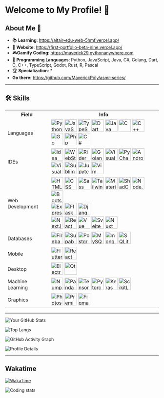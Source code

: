 # Welcome to My Profile! 👋


## About Me 🌟

- 📚 **Learning**: https://altair-edu-web-5hmf.vercel.app/
- 🔮 **Website**: https://first-portfolio-beta-nine.vercel.app/
- 🎮**Gamify Coding**: https://maverick29.pythonanywhere.com
- 🧠 **Programming Languages**: Python, JavaScript, Java, C#, Golang, Dart, C, C++, TypeScript, Godot, Rust, R, Pascal
- 🏆 **Specialization**: \*
- **Go there:** https://github.com/MaverickPoly/asmr-series/

---

## 🛠️ Skills

<div>
    <table>
        <tr>
            <th>Field</th>
            <th>Info</th>
        </tr>
        <tr>
            <td>Languages</td>
            <td>
                <img width="40" src="https://skillicons.dev/icons?i=python" alt="Python" title="Python"/>
                <img width="40" src="https://skillicons.dev/icons?i=javascript" alt="JavaScript" title="JavaScript"/>
                <img width="40" src="https://skillicons.dev/icons?i=typescript" alt="TypeScript" title="TypeScript"/>
                <img width="40" src="https://skillicons.dev/icons?i=dart" alt="Dart" title="Dart"/>
                <img width="40" src="https://skillicons.dev/icons?i=java" alt="Java" title="Java"/>
                <img width="40" src="https://skillicons.dev/icons?i=c" alt="C" title="C"/>
                <img width="40" src="https://skillicons.dev/icons?i=cpp" alt="C++" title="C++"/>
                <img width="40" src="https://skillicons.dev/icons?i=go" alt="Go" title="Go"/>
                <img width="40" src="https://skillicons.dev/icons?i=php" alt="Php" title="Php"/>
                <img width="40" src="https://skillicons.dev/icons?i=cs" alt="C#" title="C#"/>
            </td>
        </tr>
        <tr>
            <td>IDEs</td>
            <td>
                <img width="40" src="https://skillicons.dev/icons?i=idea" alt="Idea" title="Idea"/>
                <img width="40" src="https://skillicons.dev/icons?i=webstorm" alt="WebStorm" title="WebStorm"/>
                <img width="40" src="https://skillicons.dev/icons?i=rider" alt="Rider" title="Rider"/>
                <img width="40" src="https://iconic-api.onrender.com/dark/goland" alt="Goland" title="Goland"/>
                <img width="40" src="https://skillicons.dev/icons?i=visualstudio" alt="Visual Studio" title="Visual Studio"/>
                <img width="40" src="https://skillicons.dev/icons?i=pycharm" alt="PyCharm" title="PyCharm"/>
                <img width="40" src="https://skillicons.dev/icons?i=androidstudio" alt="Android Studio" title="Android Studio"/>
                <img width="40" src="https://skillicons.dev/icons?i=vscode" alt="Visual Studio Code" title="Visual Studio Code"/>
                <img width="40" src="https://skillicons.dev/icons?i=sublime" alt="Sublime Text" title="Sublime Text"/>
                <img width="40" src="https://iconic-api.onrender.com/dark/jupyter" alt="Jupyter Notebook" title="Jupyter Notebook"/>
                <img width="40" src="https://skillicons.dev/icons?i=vim" alt="Vim" title="Vim"/>
            </td>
        </tr>
        <tr>
            <td>Web Development</td>
            <td>
                <img width="40" src="https://user-images.githubusercontent.com/25181517/192158954-f88b5814-d510-4564-b285-dff7d6400dad.png" alt="HTML" title="HTML"/>
                <img width="40" src="https://user-images.githubusercontent.com/25181517/183898674-75a4a1b1-f960-4ea9-abcb-637170a00a75.png" alt="CSS" title="CSS"/>
                <img width="40" src="https://user-images.githubusercontent.com/25181517/192158956-48192682-23d5-4bfc-9dfb-6511ade346bc.png" alt="Sass" title="Sass"/>
                <img width="40" src="https://user-images.githubusercontent.com/25181517/202896760-337261ed-ee92-4979-84c4-d4b829c7355d.png" alt="Tailwind CSS" title="Tailwind CSS"/>
                <img width="40" src="https://user-images.githubusercontent.com/25181517/189716630-fe6c084c-6c66-43af-aa49-64c8aea4a5c2.png" alt="Material UI" title="Material UI"/>
                <img width="40" src="https://github.com/user-attachments/assets/e4bd419a-2a4a-459a-ba9a-d3324e693c4d" alt="ShadCn UI" title="ShadCn UI"/>
                <img width="40" src="https://user-images.githubusercontent.com/25181517/183568594-85e280a7-0d7e-4d1a-9028-c8c2209e073c.png" alt="Node.js" title="Node.js"/>
                <img width="40" src="https://user-images.githubusercontent.com/25181517/183898054-b3d693d4-dafb-4808-a509-bab54cf5de34.png" alt="Bootstrap" title="Bootstrap"/><br/>
                <img width="40" src="https://user-images.githubusercontent.com/25181517/183859966-a3462d8d-1bc7-4880-b353-e2cbed900ed6.png" alt="Express" title="Express"/>
                <img width="40" src="https://user-images.githubusercontent.com/25181517/183423775-2276e25d-d43d-4e58-890b-edbc88e915f7.png" alt="Flask" title="Flask"/>
                <img width="40" src="https://github.com/marwin1991/profile-technology-icons/assets/62091613/9bf5650b-e534-4eae-8a26-8379d076f3b4" alt="Django" title="Django"/><br/>
                <img width="40" src="https://github.com/marwin1991/profile-technology-icons/assets/136815194/5f8c622c-c217-4649-b0a9-7e0ee24bd704" alt="Next.js" title="Next.js"/>
                <img width="40" src="https://skillicons.dev/icons?i=react" alt="React" title="React"/>
                <img width="40" src="https://skillicons.dev/icons?i=vue" alt="Vue" title="Vue"/>
                <img width="40" src="https://skillicons.dev/icons?i=svelte" alt="Svelte" title="Svelte"/>
                <img width="40" src="https://skillicons.dev/icons?i=nuxt" alt="Nuxt" title="Nuxt"/>
            </td>
        </tr>
        <tr>
            <td>Databases</td>
            <td>
                <img width="40" src="https://user-images.githubusercontent.com/25181517/189716855-2c69ca7a-5149-4647-936d-780610911353.png" alt="Firebase" title="Firebase"/>
                <img width="40" src="https://github.com/user-attachments/assets/e40fc76b-c8d8-47c3-bb53-c7795abaf596" alt="Supabase" title="Supabase"/>
                <img width="40" src="https://user-images.githubusercontent.com/25181517/117208740-bfb78400-adf5-11eb-97bb-09072b6bedfc.png" alt="PostgreSQL" title="PostgreSQL"/>
                <img width="40" src="https://user-images.githubusercontent.com/25181517/183896128-ec99105a-ec1a-4d85-b08b-1aa1620b2046.png" alt="MySQL" title="MySQL"/>
                <img width="40" src="https://user-images.githubusercontent.com/25181517/182884177-d48a8579-2cd0-447a-b9a6-ffc7cb02560e.png" alt="mongoDB" title="mongoDB"/>
                <img width="40" src="https://github.com/marwin1991/profile-technology-icons/assets/136815194/82df4543-236b-4e45-9604-5434e3faab17" alt="SQLite" title="SQLite"/>
            </td>
        </tr>
        <tr>
            <td>Mobile</td>
            <td>
                <img width="40" src="https://skillicons.dev/icons?i=flutter" alt="Flutter" title="Flutter"/>
                <img width="40" src="https://skillicons.dev/icons?i=react" alt="React Native" title="React Native"/>
            </td>
        </tr>
        <tr>
            <td>Desktop</td>
            <td>
                <img width="40" src="https://skillicons.dev/icons?i=electron" alt="Electron" title="Electron"/>
                <img width="40" src="https://skillicons.dev/icons?i=qt" alt="Qt" title="Qt"/>
            </td>
        </tr>
        <tr>
            <td>Machine Learning</td>
            <td>
                <img width="40" src="https://iconic-api.onrender.com/dark/numpy" alt="Numpy" title="Numpy"/>
                <img width="40" src="https://iconic-api.onrender.com/dark/pandas" alt="Pandas" title="Pandas"/>
                <img width="40" src="https://iconic-api.onrender.com/dark/tensorflow" alt="Tensorflow" title="Tensorflow"/>
                <img width="40" src="https://iconic-api.onrender.com/dark/pytorch" alt="Pytorch" title="Pytorch"/>
                <img width="40" src="https://iconic-api.onrender.com/dark/keras" alt="Keras" title="Keras"/>
                <img width="40" src="https://iconic-api.onrender.com/dark/scikit-learn" alt="ScikitLearn" title="ScikitLearn"/>
            </td>
        </tr>
        <tr>
            <td>Graphics</td>
            <td>
                <img width="40" src="https://skillicons.dev/icons?i=photoshop" alt="Photoshop" title="Photoshop"/>
                <img width="40" src="https://skillicons.dev/icons?i=premiere" alt="Premiere" title="Premiere"/>
                <img width="40" src="https://skillicons.dev/icons?i=figma" alt="Figma" title="Figma"/>
            </td>
        </tr>
    </table>

</div>

---

![Your GitHub Stats](https://github-readme-stats.vercel.app/api?username=MaverickPoly&show_icons=true&theme=radical)

![Top Langs](https://github-readme-stats.vercel.app/api/top-langs/?username=MaverickPoly&langs_count=24&layout=compact)

![GitHub Activity Graph](https://github-readme-activity-graph.vercel.app/graph?username=MaverickPoly&theme=redical)

![Profile Details](http://github-profile-summary-cards.vercel.app/api/cards/profile-details?username=MaverickPoly&theme=tokyonight)

---

## Wakatime

[![WakaTime](https://wakatime.com/badge/user/2a7d0064-9b18-4884-809b-df435b749b76.svg)](https://wakatime.com/@Altairetech)

<img src="https://github-readme-stats.vercel.app/api/wakatime?username=Altairetech&layout=compact&theme=gotham&langs_count=30&custom_title=Coding%20Stats" alt="Coding stats"/>
